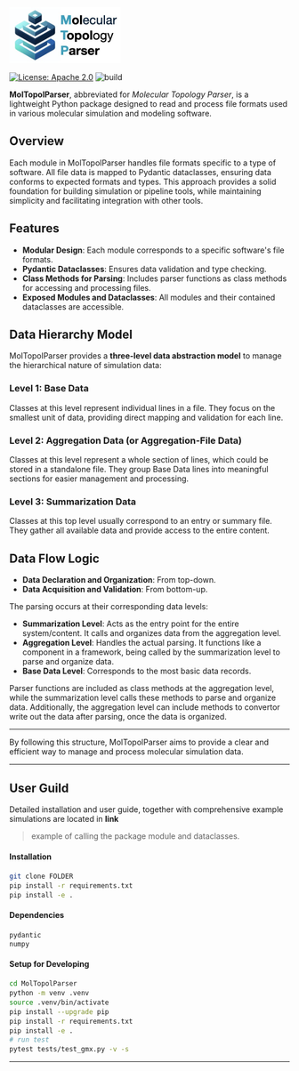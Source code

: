 <a href="https://github.com/xinmengbcr/MolTopolParser/">
  <img src="https://github.com/xinmengbcr/MolTopolParser/blob/main/docs/img/mtp-logo-with-text.jpeg?raw=true" width="200" title="Molecular Topology Parser">
</a>

[![License: Apache 2.0](https://img.shields.io/badge/License-Apache%202.0-blue.svg)](https://www.apache.org/licenses/LICENSE-2.0)
![build](https://github.com/xinmengbcr/MolTopolParser/workflows/build.yml/badge.svg)


**MolTopolParser**, abbreviated for *Molecular Topology Parser*, 
is a lightweight Python package designed to read and process file 
formats used in various molecular simulation and modeling software.

## Overview

Each module in MolTopolParser handles file formats specific to a type of software.
All file data is mapped to Pydantic dataclasses, ensuring data conforms to expected formats and types.
This approach provides a solid foundation for building simulation or pipeline tools,
while maintaining simplicity and facilitating integration with other tools.

## Features

- **Modular Design**: Each module corresponds to a specific software's file formats.
- **Pydantic Dataclasses**: Ensures data validation and type checking.
- **Class Methods for Parsing**: Includes parser functions as class methods for accessing and processing files.
- **Exposed Modules and Dataclasses**: All modules and their contained dataclasses are accessible.

## Data Hierarchy Model

MolTopolParser provides a **three-level data abstraction model** to manage the hierarchical nature of simulation data:

### Level 1: **Base Data**
Classes at this level represent individual lines in a file.
They focus on the smallest unit of data,
providing direct mapping and validation for each line.

### Level 2: **Aggregation Data** (or **Aggregation-File Data**)
Classes at this level represent a whole section of lines,
which could be stored in a standalone file.
They group Base Data lines into meaningful sections for easier management and processing.

### Level 3: **Summarization Data**
Classes at this top level usually correspond to an entry or summary file.
They gather all available data and provide access to the entire content.

## Data Flow Logic

- **Data Declaration and Organization**: From top-down.
- **Data Acquisition and Validation**: From bottom-up.

The parsing occurs at their corresponding data levels:

- **Summarization Level**: Acts as the entry point for the entire system/content.
  It calls and organizes data from the aggregation level.
- **Aggregation Level**: Handles the actual parsing. 
  It functions like a component in a framework,
  being called by the summarization level to parse and organize data.
- **Base Data Level**: Corresponds to the most basic data records.

Parser functions are included as class methods at the aggregation level,
while the summarization level calls these methods to parse and organize data.
Additionally, the aggregation level can include methods to convertor write out the data after parsing,
once the data is organized.

---

By following this structure, MolTopolParser aims to provide a clear and efficient way to manage and process molecular simulation data.

---



## User Guild 

Detailed installation and user guide, together with comprehensive example simulations are located in __link__

> example of calling the package module and dataclasses.



#### Installation 

```bash 
git clone FOLDER
pip install -r requirements.txt
pip install -e .
```

#### Dependencies
```text
pydantic 
numpy 
```

#### Setup for Developing
```bash
cd MolTopolParser
python -m venv .venv 
source .venv/bin/activate
pip install --upgrade pip
pip install -r requirements.txt
pip install -e .
# run test
pytest tests/test_gmx.py -v -s
```

-----

<!-- # loop set(molecule types/names) -parse the inlines and include_itps



# -->

